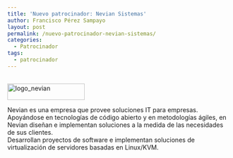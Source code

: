 ```yaml
---
title: 'Nuevo patrocinador: Nevian Sistemas'
author: Francisco Pérez Sampayo
layout: post
permalink: /nuevo-patrocinador-nevian-sistemas/
categories:
  - Patrocinador
tags:
  - patrocinador
---
```

[  
<img class="size-full wp-image-226 aligncenter" alt="logo_nevian" src="{{ root_url }}/images/2013/06/logo_2012.png" width="175" height="37" />][1]

Nevian es una empresa que provee soluciones IT para empresas. Apoyándose en tecnologías de código abierto y en metodologías ágiles, en Nevian diseñan e implementan soluciones a la medida de las necesidades de sus clientes.  
Desarrollan proyectos de software e implementan soluciones de virtualización de servidores basadas en Linux/KVM.

 [1]: http://nevian.es
